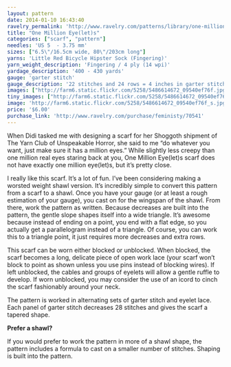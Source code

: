 ```yaml
---
layout: pattern
date: 2014-01-10 16:43:40
ravelry_permalink: 'http://www.ravelry.com/patterns/library/one-million-eyelets'
title: "One Million Eye(let)s"
categories: ["scarf", "pattern"]
needles: 'US 5  - 3.75 mm'
sizes: ["6.5\"/16.5cm wide, 80\"/203cm long"]
yarns: 'Little Red Bicycle Hipster Sock (Fingering)'
yarn_weight_description: 'Fingering / 4 ply (14 wpi)'
yardage_description: '400 - 430 yards'
gauge: 'garter stitch'
gauge_description: '22 stitches and 24 rows = 4 inches in garter stitch'
images: ["http://farm6.static.flickr.com/5258/5486614672_09540ef76f.jpg", "http://farm6.static.flickr.com/5013/5486614712_431be9c6a9.jpg", "http://farm6.static.flickr.com/5011/5486614800_f8a677abdc.jpg", "http://farm6.static.flickr.com/5298/5486018869_86f0629c4f.jpg", "http://images4.ravelrycache.com/uploads/feministy/55927245/shoggoth_008fix_medium.jpg", "http://farm6.static.flickr.com/5256/5486614890_67241fc031.jpg", "http://farm6.static.flickr.com/5016/5486018977_40733050e5.jpg"]
tiny_images: ["http://farm6.static.flickr.com/5258/5486614672_09540ef76f_s.jpg", "http://farm6.static.flickr.com/5013/5486614712_431be9c6a9_s.jpg", "http://farm6.static.flickr.com/5011/5486614800_f8a677abdc_s.jpg", "http://farm6.static.flickr.com/5298/5486018869_86f0629c4f_s.jpg", "http://images4.ravelrycache.com/uploads/feministy/55927245/shoggoth_008fix_square.jpg", "http://farm6.static.flickr.com/5256/5486614890_67241fc031_s.jpg", "http://farm6.static.flickr.com/5016/5486018977_40733050e5_s.jpg"]
image: 'http://farm6.static.flickr.com/5258/5486614672_09540ef76f_s.jpg'
price: '$6.00'
purchase_link: 'http://www.ravelry.com/purchase/feministy/70541'
---
```

<p>When Didi tasked me with designing a scarf for her Shoggoth shipment of The Yarn Club of Unspeakable Horror, she said to me “do whatever you want, just make sure it has a million eyes.” While slightly less creepy than one million real eyes staring back at you, One Million Eye(let)s scarf does not have exactly one million eye(let)s, but it’s pretty close.</p>

<p>I really like this scarf. It’s a lot of fun. I’ve been considering making a worsted weight shawl version. It’s incredibly simple to convert this pattern from a scarf to a shawl. Once you have your gauge (or at least a rough estimation of your gauge), you cast on for the wingspan of the shawl. From there, work the pattern as written. Because decreases are built into the pattern, the gentle slope shapes itself into a wide triangle. It’s awesome because instead of ending on a point, you end with a flat edge, so you actually get a parallelogram instead of a triangle. Of course, you can work this to a triangle point, it just requires more decreases and extra rows.</p>

<p>This scarf can be worn either blocked or unblocked. When blocked, the scarf becomes a long, delicate piece of open work lace (your scarf won’t block to point as shown unless you use pins instead of blocking wires). If left unblocked, the cables and groups of eyelets will allow a gentle ruffle to develop. If worn unblocked, you may consider the use of an icord to cinch the scarf fashionably around your neck.</p>

<p>The pattern is worked in alternating sets of garter stitch and eyelet lace. Each panel of garter stitch decreases 28 stitches and gives the scarf a tapered shape.</p>

<p><strong>Prefer a shawl?</strong></p>

<p>If you would prefer to work the pattern in more of a shawl shape, the pattern includes a formula to cast on a smaller number of stitches. Shaping is built into the pattern.</p>